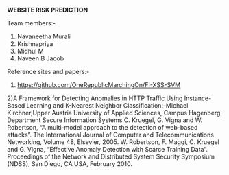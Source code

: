 __WEBSITE RISK PREDICTION__


Team members:-
1)	Navaneetha Murali
2)	Krishnapriya
3) 	Midhul M
4)	Naveen B Jacob

Reference sites and papers:-
1) https://github.com/OneRepublicMarchingOn/FI-XSS-SVM

2)A Framework for Detecting Anomalies in HTTP Traffic Using Instance-Based Learning and K-Nearest Neighbor Classification:-Michael Kirchner,Upper Austria University of Applied Sciences, Campus Hagenberg, Department Secure Information Systems
C. Kruegel, G. Vigna and W. Robertson, “A multi-model approach to the detection of web-based attacks”. The International Journal of Computer and Telecommunications Networking, Volume 48, Elsevier, 2005.
W. Robertson, F. Maggi, C. Kruegel and G. Vigna, “Effective Anomaly
Detection with Scarce Training Data”. Proceedings of the Network and Distributed System Security Symposium (NDSS), San Diego, CA USA, February 2010.

